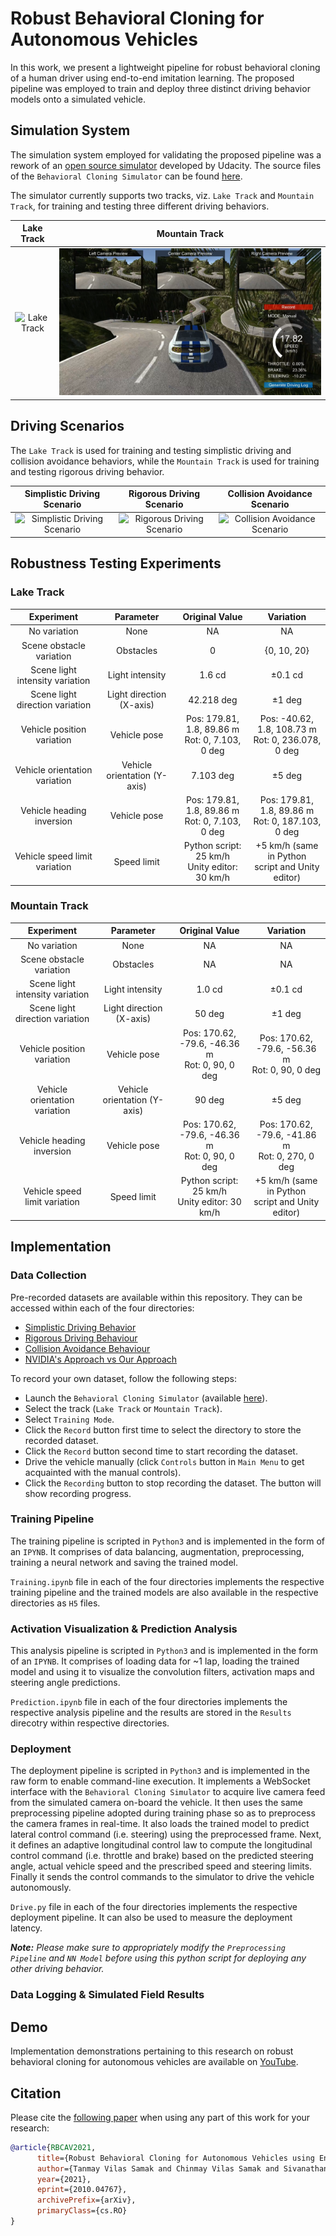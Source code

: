 # Robust Behavioral Cloning for Autonomous Vehicles

In this work, we present a lightweight pipeline for robust behavioral cloning of a human driver using end-to-end imitation learning. The proposed pipeline was employed to train and deploy three distinct driving behavior models onto a simulated vehicle.

## Simulation System
The simulation system employed for validating the proposed pipeline was a rework of an [open source simulator](https://github.com/udacity/self-driving-car-sim) developed by Udacity. The source files of the `Behavioral Cloning Simulator` can be found [here](https://github.com/Tinker-Twins/Behavioral-Cloning-Simulator).

The simulator currently supports two tracks, viz. `Lake Track` and `Mountain Track`, for training and testing three different driving behaviors.

| Lake Track | Mountain Track |
| :---------:| :------------: |
| ![Lake Track](Lake-Track.png) | ![Mountain Track](Mountain-Track.png) |

## Driving Scenarios

The `Lake Track` is used for training and testing simplistic driving and collision avoidance behaviors, while the `Mountain Track` is used for training and testing rigorous driving behavior.

| Simplistic Driving Scenario | Rigorous Driving Scenario | Collision Avoidance Scenario |
| :-------------------------: | :-----------------------: | :--------------------------: |
| ![Simplistic Driving Scenario](Simplistic-Driving-Scenario.png) | ![Rigorous Driving Scenario](Rigorous-Driving-Scenario.png) | ![Collision Avoidance Scenario](Collision-Avoidance-Scenario.png) |

## Robustness Testing Experiments

### Lake Track

| Experiment | Parameter | Original Value | Variation |
| :--------: | :-------: | :-------: | :-------: |
| No variation | None | NA | NA |
| Scene obstacle variation | Obstacles | 0 | {0, 10, 20} |
| Scene light intensity variation | Light intensity | 1.6 cd | ±0.1 cd |
| Scene light direction variation | Light direction (X-axis) | 42.218 deg | ±1 deg |
| Vehicle position variation | Vehicle pose | Pos: 179.81, 1.8, 89.86 m<br>Rot: 0, 7.103, 0 deg| Pos: -40.62, 1.8, 108.73 m<br>Rot: 0, 236.078, 0 deg |
| Vehicle orientation variation | Vehicle orientation (Y-axis) | 7.103 deg | ±5 deg |
| Vehicle heading inversion | Vehicle pose | Pos: 179.81, 1.8, 89.86 m<br>Rot: 0, 7.103, 0 deg | Pos: 179.81, 1.8, 89.86 m<br>Rot: 0, 187.103, 0 deg |
| Vehicle speed limit variation | Speed limit | Python script: 25 km/h<br>Unity editor: 30 km/h | +5 km/h (same in Python <br>script and Unity editor) |

### Mountain Track

| Experiment | Parameter | Original Value | Variation |
| :--------: | :-------: | :-------: | :-------: |
| No variation | None | NA | NA |
| Scene obstacle variation | Obstacles | NA | NA |
| Scene light intensity variation | Light intensity | 1.0 cd | ±0.1 cd |
| Scene light direction variation | Light direction (X-axis) | 50 deg | ±1 deg |
| Vehicle position variation | Vehicle pose | Pos: 170.62, -79.6, -46.36 m<br>Rot: 0, 90, 0 deg| Pos: 170.62, -79.6, -56.36 m<br>Rot: 0, 90, 0 deg |
| Vehicle orientation variation | Vehicle orientation (Y-axis) | 90 deg | ±5 deg |
| Vehicle heading inversion | Vehicle pose | Pos: 170.62, -79.6, -46.36 m<br>Rot: 0, 90, 0 deg | Pos: 170.62, -79.6, -41.86 m<br>Rot: 0, 270, 0 deg |
| Vehicle speed limit variation | Speed limit | Python script: 25 km/h<br>Unity editor: 30 km/h | +5 km/h (same in Python <br>script and Unity editor) |

## Implementation

### Data Collection

Pre-recorded datasets are available within this repository. They can be accessed within each of the four directories:

- [Simplistic Driving Behavior](https://github.com/Tinker-Twins/Robust_Behavioral_Cloning/tree/main/1.%20Simplistic%20Driving%20Behaviour/Dataset)
- [Rigorous Driving Behaviour](https://github.com/Tinker-Twins/Robust_Behavioral_Cloning/tree/main/2.%20Rigorous%20Driving%20Behaviour/Dataset)
- [Collision Avoidance Behaviour](https://github.com/Tinker-Twins/Robust_Behavioral_Cloning/tree/main/3.%20Collision%20Avoidance%20Behaviour/Dataset)
- [NVIDIA's Approach vs Our Approach](https://github.com/Tinker-Twins/Robust_Behavioral_Cloning/tree/main/4.%20NVIDIA's%20Approach%20vs%20Our%20Approach/Dataset)

To record your own dataset, follow the following steps:

- Launch the `Behavioral Cloning Simulator` (available [here](https://github.com/Tinker-Twins/Behavioral-Cloning-Simulator)).
- Select the track (`Lake Track` or `Mountain Track`).
- Select `Training Mode`.
- Click the `Record` button first time to select the directory to store the recorded dataset.
- Click the `Record` button second time to start recording the dataset.
- Drive the vehicle manually (click `Controls` button in `Main Menu` to get acquainted with the manual controls).
- Click the `Recording` button to stop recording the dataset. The button will show recording progress.

### Training Pipeline

The training pipeline is scripted in `Python3` and is implemented in the form of an `IPYNB`. It comprises of data balancing, augmentation, preprocessing, training a neural network and saving the trained model.

`Training.ipynb` file in each of the four directories implements the respective training pipeline and the trained models are also available in the respective directories as `H5` files.

### Activation Visualization & Prediction Analysis

This analysis pipeline is scripted in `Python3` and is implemented in the form of an `IPYNB`. It comprises of loading data for ~1 lap, loading the trained model and using it to visualize the convolution filters, activation maps and steering angle predictions.

`Prediction.ipynb` file in each of the four directories implements the respective analysis pipeline and the results are stored in the `Results` direcotry within respective directories.

### Deployment

The deployment pipeline is scripted in `Python3` and is implemented in the raw form to enable command-line execution. It implements a WebSocket interface with the `Behavioral Cloning Simulator` to acquire live camera feed from the simulated camera on-board the vehicle. It then uses the same preprocessing pipeline adopted during training phase so as to preprocess the camera frames in real-time. It also loads the trained model to predict lateral control command (i.e. steering) using the preprocessed frame. Next, it defines an adaptive longitudinal control law to compute the longitudinal control command (i.e. throttle and brake) based on the predicted steering angle, actual vehicle speed and the prescribed speed and steering limits. Finally it sends the control commands to the simulator to drive the vehicle autonomously.

`Drive.py` file in each of the four directories implements the respective deployment pipeline. It can also be used to measure the deployment latency.

_**Note:** Please make sure to appropriately modify the `Preprocessing Pipeline` and `NN Model` before using this python script for deploying any other driving behavior._

### Data Logging & Simulated Field Results

## Demo
Implementation demonstrations pertaining to this research on robust behavioral cloning for autonomous vehicles are available on [YouTube](https://youtube.com/playlist?list=PLY45pkzWzH9-M6_ZBjynKyPlq5YsCzMCe).

## Citation
Please cite the [following paper](https://arxiv.org/abs/2010.04767) when using any part of this work for your research:

```bibtex
@article{RBCAV2021,
      title={Robust Behavioral Cloning for Autonomous Vehicles using End-to-End Imitation Learning}, 
      author={Tanmay Vilas Samak and Chinmay Vilas Samak and Sivanathan Kandhasamy},
      year={2021},
      eprint={2010.04767},
      archivePrefix={arXiv},
      primaryClass={cs.RO}
}
```
